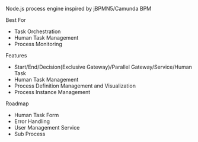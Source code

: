 Node.js process engine inspired by jBPMN5/Camunda BPM

Best For
* Task Orchestration
* Human Task Management
* Process Monitoring

Features
* Start/End/Decision(Exclusive Gateway)/Parallel Gateway/Service/Human Task
* Human Task Management
* Process Definition Management and Visualization
* Process Instance Management

Roadmap
* Human Task Form
* Error Handling
* User Management Service
* Sub Process

